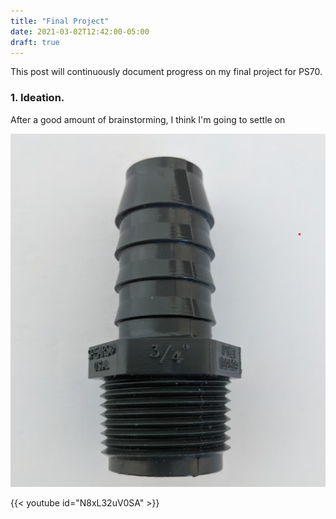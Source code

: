 ```yaml
---
title: "Final Project"
date: 2021-03-02T12:42:00-05:00
draft: true
---
```


This post will continuously document progress on my final project for PS70.

### 1. Ideation.

After a good amount of brainstorming, I think I'm going to settle on 


![The bulkhead.](images/week2-bulkhead/bulkhead.png)

{{< youtube id="N8xL32uV0SA" >}}
&NewLine;

